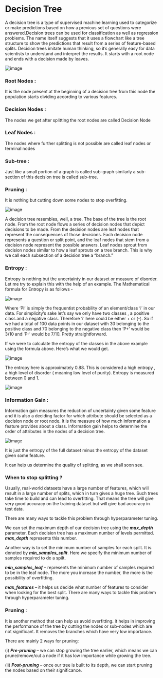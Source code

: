 # Decision Tree

A decision tree is a type of supervised machine learning used to categorize or make predictions based on how a previous set of questions were answered.Decision trees can be used for classification as well as regression problems. The name itself suggests that it uses a flowchart like a tree structure to show the predictions that result from a series of feature-based splits.
Decision trees imitate human thinking, so it’s generally easy for data scientists to understand and interpret the results. It starts with a root node and ends with a decision made by leaves.

![image](https://user-images.githubusercontent.com/87564129/195990383-9dd7c9c0-86fa-4537-9737-8ab06e8cd633.png)

### Root Nodes : 
It is the node present at the beginning of a decision tree from this node the population starts dividing according to various features.

### Decision Nodes :
The nodes we get after splitting the root nodes are called Decision Node

### Leaf Nodes :
The nodes where further splitting is not possible are called leaf nodes or terminal nodes

### Sub-tree :
Just like a small portion of a graph is called sub-graph similarly a sub-section of this decision tree is called sub-tree.

### Pruning : 
It is nothing but cutting down some nodes to stop overfitting.


![image](https://user-images.githubusercontent.com/87564129/195990509-96c10ac1-f158-432e-875a-2612c7d5f097.png)

A decision tree resembles, well, a tree. The base of the tree is the root node. From the root node flows a series of decision nodes that depict decisions to be made. From the decision nodes are leaf nodes that represent the consequences of those decisions. Each decision node represents a question or split point, and the leaf nodes that stem from a decision node represent the possible answers. Leaf nodes sprout from decision nodes similar to how a leaf sprouts on a tree branch. This is why we call each subsection of a decision tree a “branch.” 


### Entropy :
Entropy is nothing but the uncertainty in our dataset or measure of disorder. Let me try to explain this with the help of an example.
The Mathematical formula for Entropy is as follows -

![image](https://user-images.githubusercontent.com/87564129/195990847-3419d595-3c5a-4da6-9bf0-0e21174365ff.png)

Where ‘Pi’ is simply the frequentist probability of an element/class ‘i’ in our data. For simplicity’s sake let’s say we only have two classes , a positive class and a negative class. Therefore ‘i’ here could be either + or (-). So if we had a total of 100 data points in our dataset with 30 belonging to the positive class and 70 belonging to the negative class then ‘P+’ would be 3/10 and ‘P-’ would be 7/10. Pretty straightforward.

If we were to calculate the entropy of the classes in the above example using the formula above. Here’s what we would get.

![image](https://user-images.githubusercontent.com/87564129/195990920-74e659f0-b144-4cd2-98cd-b8b589494d47.png)

The entropy here is approximately 0.88. This is considered a high entropy , a high level of disorder ( meaning low level of purity). Entropy is measured between 0 and 1.

![image](https://user-images.githubusercontent.com/87564129/195990957-bb367fab-28f9-4f9f-a7d3-5ea32adf71c0.png)


### Information Gain :
Information gain measures the reduction of uncertainty given some feature and it is also a deciding factor for which attribute should be selected as a decision node or root node.
It is the measure of how much information a feature provides about a class. Information gain helps to determine the order of attributes in the nodes of a decision tree.

![image](https://user-images.githubusercontent.com/87564129/195991065-b5122e93-3594-4c35-bc03-aa726bf1037d.png)

It is just the entropy of the full dataset minus the entropy of the dataset given some feature.

It can help us determine the quality of splitting, as we shall soon see.


### When to stop splitting ?

Usually, real-world datasets have a large number of features, which will result in a large number of splits, which in turn gives a huge tree. Such trees take time to build and can lead to overfitting. That means the tree will give very good accuracy on the training dataset but will give bad accuracy in test data.

There are many ways to tackle this problem through hyperparameter tuning.

We can set the maximum depth of our decision tree using the ***max_depth*** parameter. Each decision tree has a maximum number of levels permitted. ***max_depth*** represents this number.

Another way is to set the minimum number of samples for each spilt. It is denoted by ***min_samples_split***. Here we specify the minimum number of samples required to do a spilt. 

***min_samples_leaf*** – represents the minimum number of samples required to be in the leaf node. The more you increase the number, the more is the possibility of overfitting.

***max_features*** – it helps us decide what number of features to consider when looking for the best split. There are many ways to tackle this problem through hyperparameter tuning.


### Pruning :
It is another method that can help us avoid overfitting. It helps in improving the performance of the tree by cutting the nodes or sub-nodes which are not significant. It removes the branches which have very low importance.

There are mainly 2 ways for pruning:

(i) ***Pre-pruning*** – we can stop growing the tree earlier, which means we can prune/remove/cut a node if it has low importance while growing the tree.

(ii) ***Post-pruning*** – once our tree is built to its depth, we can start pruning the nodes based on their significance.
